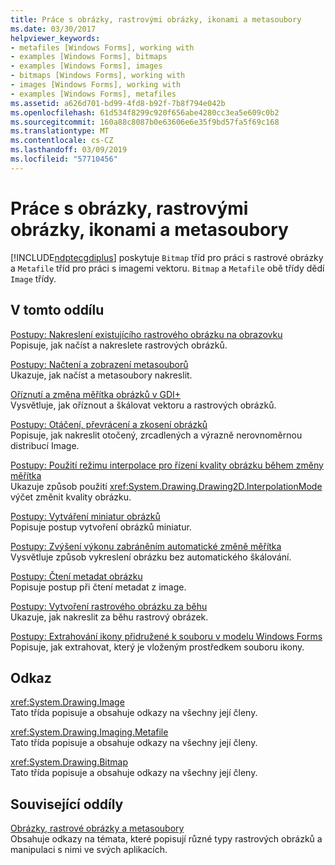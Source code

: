 ```yaml
---
title: Práce s obrázky, rastrovými obrázky, ikonami a metasoubory
ms.date: 03/30/2017
helpviewer_keywords:
- metafiles [Windows Forms], working with
- examples [Windows Forms], bitmaps
- examples [Windows Forms], images
- bitmaps [Windows Forms], working with
- images [Windows Forms], working with
- examples [Windows Forms], metafiles
ms.assetid: a626d701-bd99-4fd8-b92f-7b8f794e042b
ms.openlocfilehash: 61d534f8299c920f656abe4280cc3ea5e609c0b2
ms.sourcegitcommit: 160a88c8087b0e63606e6e35f9bd57fa5f69c168
ms.translationtype: MT
ms.contentlocale: cs-CZ
ms.lasthandoff: 03/09/2019
ms.locfileid: "57710456"
---
```

# <a name="working-with-images-bitmaps-icons-and-metafiles"></a>Práce s obrázky, rastrovými obrázky, ikonami a metasoubory
[!INCLUDE[ndptecgdiplus](../../../../includes/ndptecgdiplus-md.md)] poskytuje `Bitmap` tříd pro práci s rastrové obrázky a `Metafile` tříd pro práci s imagemi vektoru. `Bitmap` a `Metafile` obě třídy dědí `Image` třídy.  
  
## <a name="in-this-section"></a>V tomto oddílu  
 [Postupy: Nakreslení existujícího rastrového obrázku na obrazovku](how-to-draw-an-existing-bitmap-to-the-screen.md)  
 Popisuje, jak načíst a nakreslete rastrových obrázků.  
  
 [Postupy: Načtení a zobrazení metasouborů](how-to-load-and-display-metafiles.md)  
 Ukazuje, jak načíst a metasoubory nakreslit.  
  
 [Oříznutí a změna měřítka obrázků v GDI+](cropping-and-scaling-images-in-gdi.md)  
 Vysvětluje, jak oříznout a škálovat vektoru a rastrových obrázků.  
  
 [Postupy: Otáčení, převrácení a zkosení obrázků](how-to-rotate-reflect-and-skew-images.md)  
 Popisuje, jak nakreslit otočený, zrcadlených a výrazně nerovnoměrnou distribucí Image.  
  
 [Postupy: Použití režimu interpolace pro řízení kvality obrázku během změny měřítka](how-to-use-interpolation-mode-to-control-image-quality-during-scaling.md)  
 Ukazuje způsob použití <xref:System.Drawing.Drawing2D.InterpolationMode> výčet změnit kvality obrázku.  
  
 [Postupy: Vytváření miniatur obrázků](how-to-create-thumbnail-images.md)  
 Popisuje postup vytvoření obrázků miniatur.  
  
 [Postupy: Zvýšení výkonu zabráněním automatické změně měřítka](how-to-improve-performance-by-avoiding-automatic-scaling.md)  
 Vysvětluje způsob vykreslení obrázku bez automatického škálování.  
  
 [Postupy: Čtení metadat obrázku](how-to-read-image-metadata.md)  
 Popisuje postup při čtení metadat z image.  
  
 [Postupy: Vytvoření rastrového obrázku za běhu](how-to-create-a-bitmap-at-run-time.md)  
 Ukazuje, jak nakreslit za běhu rastrový obrázek.  
  
 [Postupy: Extrahování ikony přidružené k souboru v modelu Windows Forms](how-to-extract-the-icon-associated-with-a-file-in-windows-forms.md)  
 Popisuje, jak extrahovat, který je vloženým prostředkem souboru ikony.  
  
## <a name="reference"></a>Odkaz  
 <xref:System.Drawing.Image>  
 Tato třída popisuje a obsahuje odkazy na všechny její členy.  
  
 <xref:System.Drawing.Imaging.Metafile>  
 Tato třída popisuje a obsahuje odkazy na všechny její členy.  
  
 <xref:System.Drawing.Bitmap>  
 Tato třída popisuje a obsahuje odkazy na všechny její členy.  
  
## <a name="related-sections"></a>Související oddíly  
 [Obrázky, rastrové obrázky a metasoubory](images-bitmaps-and-metafiles.md)  
 Obsahuje odkazy na témata, které popisují různé typy rastrových obrázků a manipulaci s nimi ve svých aplikacích.
